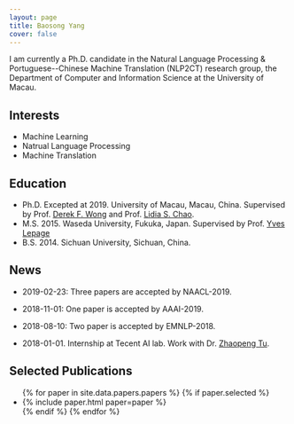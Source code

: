 ```yaml
---
layout: page
title: Baosong Yang
cover: false
---
```

I am currently a Ph.D. candidate in the Natural Language Processing & Portuguese--Chinese Machine Translation (NLP2CT) research group, the Department of Computer and Information Science at the University of Macau.
## Interests
* Machine Learning
* Natrual Language Processing
* Machine Translation
## Education
* Ph.D. Excepted at 2019. University of Macau, Macau, China. Supervised by Prof. [Derek F. Wong](https://www.fst.um.edu.mo/en/staff/fstfw.html) and Prof. [Lidia S. Chao](https://www.fst.um.edu.mo/en/staff/cds/lidiasc.html).
* M.S. 2015. Waseda University, Fukuka, Japan. Supervised by Prof. [Yves Lepage](https://www.waseda.jp/fsci/gips/other-en/2015/09/08/2164/)
* B.S. 2014. Sichuan University, Sichuan, China.
## News
* 2019-02-23: Three papers are accepted by NAACL-2019.
 
* 2018-11-01: One paper is accepted by AAAI-2019.

* 2018-08-10: Two paper is accepted by EMNLP-2018.

* 2018-01-01. Internship at Tecent AI lab. Work with Dr. [Zhaopeng Tu](http://zptu.net/). 

## Selected Publications

<ul>
{% for paper in site.data.papers.papers %}
  {% if paper.selected %}
  <li>
  {% include paper.html paper=paper %}
  </li>
  {% endif %}
{% endfor %}
</ul>

